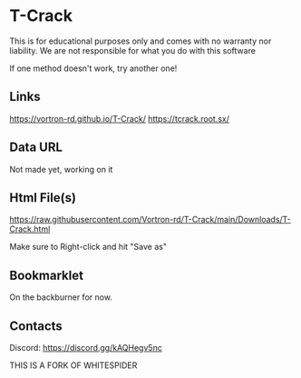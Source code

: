 # T-Crack


This is for educational purposes only and comes with no warranty nor liability. We are not responsible for what you do with this software







If one method doesn't work, try another one!

## Links

https://vortron-rd.github.io/T-Crack/
https://tcrack.root.sx/

## Data URL
Not made yet, working on it

## Html File(s)
https://raw.githubusercontent.com/Vortron-rd/T-Crack/main/Downloads/T-Crack.html

Make sure to Right-click and hit "Save as"

## Bookmarklet
On the backburner for now.
## Contacts
Discord: https://discord.gg/kAQHegv5nc













THIS IS A FORK OF WHITESPIDER

